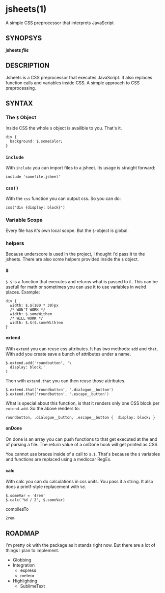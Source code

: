 jsheets(1)
======

A simple CSS preprocessor that interprets JavaScript

SYNOPSYS
-------

**jsheets _file_**

DESCRIPTION
----------

Jsheets is a CSS preprocessor that executes JavaScript. It also replaces function calls and variables inside CSS. A simple approach to CSS preprocessing.

SYNTAX
------

### The `$` Object
Inside CSS the whole `$` object is availible to you. That's it.

```
div {
  background: $.someColor;
}
```

### `include`
With `include` you can import files to a jsheet. Its usage is straight forward:

```
include 'somefile.jsheet'
```

### `css()`
With the `css` function you can output css. So you can do:

```
css('div {display: block}')
```

### Variable Scope
Every file has it's own local scope. But the `$`-object is global.

### helpers
Because underscore is used in the project, I thought i'd pass it to the jsheets. There are also some helpers provided inside the `$` object.

#### $
`$.$` is a function that executes and returns what is passed to it. This can be usefull for math or sometimes you can use it to use variables in weird places. Example:

```
div {
  width: $.$(100 * 30)px
  /* WON'T WORK */
  width: $.someWithem
  /* WILL WORK */
  width: $.$($.someWith)em
}
```

#### extend
With `extend` you can reuse css attributes. It has two methods: `add` and `that`. With add you create save a bunch of attributes under a name.

```
$.extend.add('roundbutton', '\
  display: block;'
)
```

Then with `extend.that` you can then reuse those attributes.

```
$.extend.that('roundbutton', '.dialogue__button')
$.extend.that('roundbutton', '.escape__button')
```

What is special about this function, is that it renders only one CSS block per `extend.add`. So the above renders to:

```
roundbutton, .dialogue__button, .escape__button {  display: block; }
```

#### onDone
On done is an array you can push functions to that get executed at the and of parsing a file. The return value of a onDone hook will get printed as CSS.

You cannot use braces inside of a call to `$.$`. That's because the `$` variables and functions are replaced using a mediocar RegEx.

#### calc
With calc you can do calculations in css units. You pass it a string. It also does a printf-style replacement with `%d`.

```
$.someVar = '4rem'
$.calc('%d / 2', $.someVar)
```

compilesTo
```
2rem
```

ROADMAP
-------

I'm pretty ok with the package as it stands right now. But there are a lot of things I plan to implement.

* Globbing
* Integration
  * express
  * meteor
* Highlighting
  * SublimeText